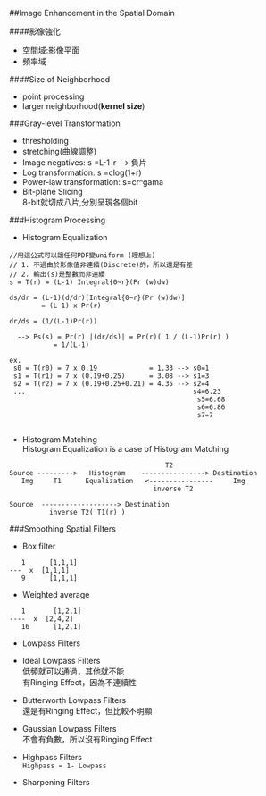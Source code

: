 ##Image Enhancement in the Spatial Domain

####影像強化
 
 * 空間域:影像平面
 * 頻率域
 
####Size of Neighborhood
 
 * point processing
 * larger neighborhood(**kernel size**)
 
 
###Gray-level Transformation
 
 * thresholding
 * stretching(曲線調整)
 * Image negatives: s =L-1-r --> 負片
 * Log transformation: s =clog(1+r) 
 * Power-law transformation: s=cr^gama
 * Bit-plane Slicing  
 8-bit就切成八片,分別呈現各個bit
 
 
 ###Histogram Processing
 
  * Histogram Equalization  
  
  ```
  //用這公式可以讓任何PDF變uniform (理想上)
  // 1. 不過由於影像值非連續(Discrete)的，所以還是有差
  // 2. 輸出(s)是整數而非連續
  s = T(r) = (L-1) Integral{0~r}(Pr (w)dw)  
  
  ds/dr = (L-1)(d/dr)[Integral{0~r}(Pr (w)dw)]
          = (L-1) x Pr(r)

  dr/ds = (1/(L-1)Pr(r))
    
    --> Ps(s) = Pr(r) |(dr/ds)| = Pr(r)( 1 / (L-1)Pr(r) )
     		 = 1/(L-1)
  ```  
  ```
  ex.
   s0 = T(r0) = 7 x 0.19             = 1.33 --> s0=1
   s1 = T(r1) = 7 x (0.19+0.25)      = 3.08 --> s1=3
   s2 = T(r2) = 7 x (0.19+0.25+0.21) = 4.35 --> s2=4
   ...                                          s4=6.23
                                                 s5=6.68
                                                 s6=6.86
                                                 s7=7
   
  ```
  
  * Histogram Matching  
   Histogram Equalization is a case of  Histogram Matching  
   
   ```
                                          T2
   Source --------->   Histogram    ----------------> Destination
      Img     T1      Equalization   <----------------     Img
                                       inverse T2

   Source  -------------------> Destination
             inverse T2( T1(r) )

   ```
   
   
 ###Smoothing Spatial Filters
 * Box filter  
 
 ```
    1      [1,1,1]
 ---  x  [1,1,1]
    9      [1,1,1]
 ```
 
 * Weighted average 
 ```
    1       [1,2,1]
 ----  x  [2,4,2]
    16      [1,2,1]
 ```
 * Lowpass Filters
  * Ideal Lowpass Filters  
 低頻就可以通過，其他就不能  
 有Ringing Effect，因為不連續性
 
  * Butterworth Lowpass Filters  
 還是有Ringing Effect，但比較不明顯
 
  * Gaussian Lowpass Filters  
  不會有負數，所以沒有Ringing Effect
 
 * Highpass Filters  
 `Highpass = 1- Lowpass`
  * Sharpening Filters
 

